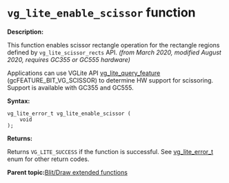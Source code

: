 # `vg_lite_enable_scissor` function

**Description:**

This function enables scissor rectangle operation for the rectangle regions defined by `vg_lite_scissor_rects` API. *\(from March 2020, modified August 2020, requires GC355 or GC555 hardware\)*

Applications can use VGLite API [vg\_lite\_query\_feature](vg_lite_query_feature_function.md) \(gcFEATURE\_BIT\_VG\_SCISSOR\) to determine HW support for scissoring. Support is available with GC355 and GC555.

**Syntax:**

```
vg_lite_error_t vg_lite_enable_scissor (
    void
);
```

**Returns:**

Returns `VG_LITE_SUCCESS` if the function is successful. See [vg\_lite\_error\_t](vg_lite_error_t_enumeration.md) enum for other return codes.

**Parent topic:**[Blit/Draw extended functions](../topics/premultiply_and_scissor_functions.md)

